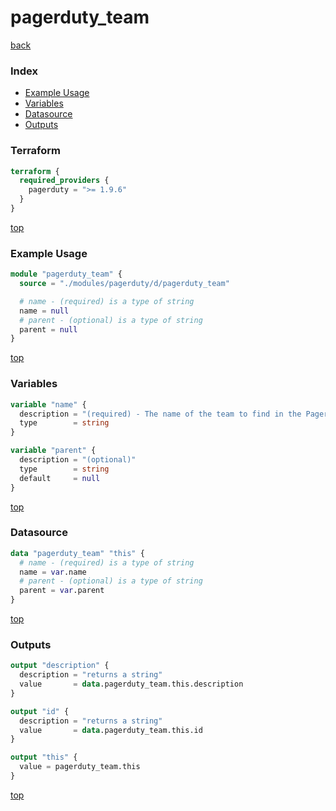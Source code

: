 # pagerduty_team

[back](../pagerduty.md)

### Index

- [Example Usage](#example-usage)
- [Variables](#variables)
- [Datasource](#datasource)
- [Outputs](#outputs)

### Terraform

```terraform
terraform {
  required_providers {
    pagerduty = ">= 1.9.6"
  }
}
```

[top](#index)

### Example Usage

```terraform
module "pagerduty_team" {
  source = "./modules/pagerduty/d/pagerduty_team"

  # name - (required) is a type of string
  name = null
  # parent - (optional) is a type of string
  parent = null
}
```

[top](#index)

### Variables

```terraform
variable "name" {
  description = "(required) - The name of the team to find in the PagerDuty API"
  type        = string
}

variable "parent" {
  description = "(optional)"
  type        = string
  default     = null
}
```

[top](#index)

### Datasource

```terraform
data "pagerduty_team" "this" {
  # name - (required) is a type of string
  name = var.name
  # parent - (optional) is a type of string
  parent = var.parent
}
```

[top](#index)

### Outputs

```terraform
output "description" {
  description = "returns a string"
  value       = data.pagerduty_team.this.description
}

output "id" {
  description = "returns a string"
  value       = data.pagerduty_team.this.id
}

output "this" {
  value = pagerduty_team.this
}
```

[top](#index)